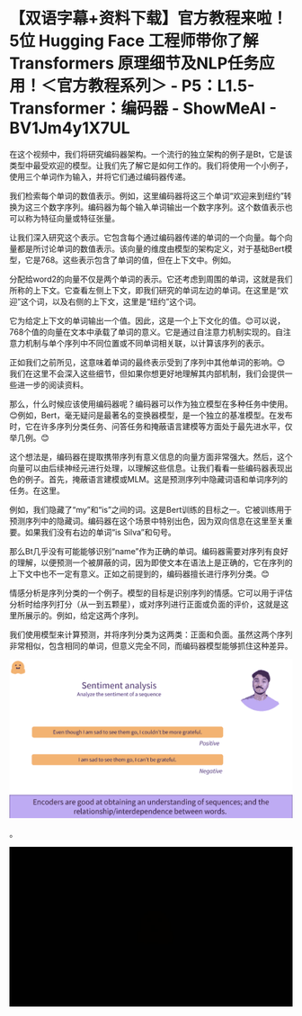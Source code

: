 # 【双语字幕+资料下载】官方教程来啦！5位 Hugging Face 工程师带你了解 Transformers 原理细节及NLP任务应用！＜官方教程系列＞ - P5：L1.5- Transformer：编码器 - ShowMeAI - BV1Jm4y1X7UL

在这个视频中，我们将研究编码器架构。一个流行的独立架构的例子是Bt，它是该类型中最受欢迎的模型。让我们先了解它是如何工作的。我们将使用一个小例子，使用三个单词作为输入，并将它们通过编码器传递。

我们检索每个单词的数值表示。例如，这里编码器将这三个单词“欢迎来到纽约”转换为这三个数字序列。编码器为每个输入单词输出一个数字序列。这个数值表示也可以称为特征向量或特征张量。

让我们深入研究这个表示。它包含每个通过编码器传递的单词的一个向量。每个向量都是所讨论单词的数值表示。该向量的维度由模型的架构定义，对于基础Bert模型，它是768。这些表示包含了单词的值，但在上下文中。例如。

分配给word2的向量不仅是两个单词的表示。它还考虑到周围的单词，这就是我们所称的上下文。它查看左侧上下文，即我们研究的单词左边的单词。在这里是“欢迎”这个词，以及右侧的上下文，这里是“纽约”这个词。

它为给定上下文的单词输出一个值。因此，这是一个上下文化的值。😊可以说，768个值的向量在文本中承载了单词的意义。它是通过自注意力机制实现的。自注意力机制与单个序列中不同位置或不同单词相关联，以计算该序列的表示。

正如我们之前所见，这意味着单词的最终表示受到了序列中其他单词的影响。😊我们在这里不会深入这些细节，但如果你想更好地理解其内部机制，我们会提供一些进一步的阅读资料。

那么，什么时候应该使用编码器呢？编码器可以作为独立模型在多种任务中使用。😊例如，Bert，毫无疑问是最著名的变换器模型，是一个独立的基准模型。在发布时，它在许多序列分类任务、问答任务和掩蔽语言建模等方面处于最先进水平，仅举几例。😊

这个想法是，编码器在提取携带序列有意义信息的向量方面非常强大。然后，这个向量可以由后续神经元进行处理，以理解这些信息。让我们看看一些编码器表现出色的例子。首先，掩蔽语言建模或MLM。这是预测序列中隐藏词语和单词序列的任务。在这里。

例如，我们隐藏了“my”和“is”之间的词。这是Bert训练的目标之一。它被训练用于预测序列中的隐藏词。编码器在这个场景中特别出色，因为双向信息在这里至关重要。如果我们没有右边的单词“is Silva”和句号。

那么Bt几乎没有可能能够识别“name”作为正确的单词。编码器需要对序列有良好的理解，以便预测一个被屏蔽的词，因为即使文本在语法上是正确的，它在序列的上下文中也不一定有意义。正如之前提到的，编码器擅长进行序列分类。😊

情感分析是序列分类的一个例子。模型的目标是识别序列的情感。它可以用于评估分析时给序列打分（从一到五颗星），或对序列进行正面或负面的评价，这就是这里所展示的。例如，给定这两个序列。

我们使用模型来计算预测，并将序列分类为这两类：正面和负面。虽然这两个序列非常相似，包含相同的单词，但意义完全不同，而编码器模型能够抓住这种差异。

![](img/9effa565b433264b98944ee23b41a7f0_1.png)

。

![](img/9effa565b433264b98944ee23b41a7f0_3.png)
